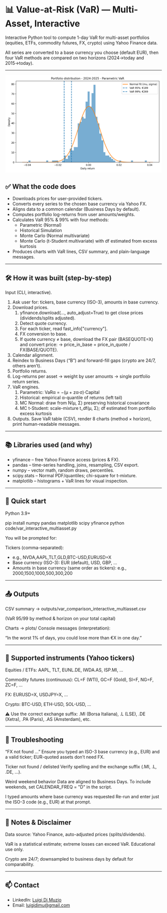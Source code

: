 # 📊 Value-at-Risk (VaR) — Multi-Asset, Interactive

Interactive Python tool to compute 1-day VaR for multi-asset portfolios (equities, ETFs, commodity futures, FX, crypto) using Yahoo Finance data.

All series are converted to a base currency you choose (default EUR), then four VaR methods are compared on two horizons (2024→today and 2015→today).

---

![Parametric VaR example](plots/parametric_2024_2025_interactive.png)


## ✅ What the code does

- Downloads prices for user-provided tickers.
- Converts every series to the chosen base currency via Yahoo FX.
- Aligns data to a common calendar (Business Days by default).
- Computes portfolio log-returns from user amounts/weights.
- Calculates VaR 95% & 99% with four methods:
  - Parametric (Normal)
  - Historical Simulation
  - Monte Carlo (Normal multivariate)
  - Monte Carlo (t-Student multivariate) with df estimated from excess kurtosis
- Produces charts with VaR lines, CSV summary, and plain-language messages.
---
## 🛠️ How it was built (step-by-step)

Input (CLI, interactive).
1. Ask user for: tickers, base currency (ISO-3), amounts in base currency.
2. Download prices.
   1. yfinance.download(..., auto_adjust=True) to get close prices (dividends/splits adjusted).
   2. Detect quote currency.
   3. For each ticker, read fast_info["currency"].
   4. FX conversion to base.
   5. If quote currency ≠ base, download the FX pair (BASEQUOTE=X) and convert price: -> price_in_base = price_in_quote / FX(BASE/QUOTE).
3. Calendar alignment.
4. Reindex to Business Days (“B”) and forward-fill gaps (crypto are 24/7, others aren’t).
5. Portfolio returns.
6. Log-returns per asset → weight by user amounts → single portfolio return series.
7. VaR engines.
   1. Parametric: VaRα = −(μ + zα·σ)·Capital
   2. Historical: empirical α-quantile of returns (left tail)
   3. MC Normal: draw from N(μ, Σ) preserving historical covariance
   4. MC t-Student: scale-mixture t_df(μ, Σ); df estimated from portfolio excess kurtosis
8. Outputs.
Save VaR table (CSV), render 8 charts (method × horizon), print human-readable messages.
---
## 📚 Libraries used (and why)

- yfinance – free Yahoo Finance access (prices & FX).
- pandas – time-series handling, joins, resampling, CSV export.
- numpy – vector math, random draws, percentiles.
- scipy.stats – Normal PDF/quantiles; chi-square for t-mixture.
- matplotlib – histograms + VaR lines for visual inspection.

---
## 🚀 Quick start

Python 3.9+

pip install numpy pandas matplotlib scipy yfinance
python code/var_interactive_multiasset.py

You will be prompted for:

Tickers (comma-separated):
- e.g., NVDA,AAPL,TLT,GLD,BTC-USD,EURUSD=X
- Base currency (ISO-3): EUR (default), USD, GBP, …
- Amounts in base currency (same order as tickers): e.g., 2000,1500,1000,500,300,200
---
## 📤 Outputs

CSV summary → outputs/var_comparison_interactive_multiasset.csv

(VaR 95/99 by method & horizon on your total capital)

Charts → plots/
Console messages (interpretation):

“In the worst 1% of days, you could lose more than €X in one day.”

---
## 🧾 Supported instruments (Yahoo tickers)

Equities / ETFs: AAPL, TLT, EUNL.DE, IWDA.AS, ISP.MI, …

Commodity futures (continuous): CL=F (WTI), GC=F (Gold), SI=F, NG=F, ZC=F, …

FX: EURUSD=X, USDJPY=X, …

Crypto: BTC-USD, ETH-USD, SOL-USD, …

⚠️ Use the correct exchange suffix: .MI (Borsa Italiana), .L (LSE), .DE (Xetra), .PA (Paris), .AS (Amsterdam), etc.

---
## 🧩 Troubleshooting

“FX not found …”
Ensure you typed an ISO-3 base currency (e.g., EUR) and a valid ticker; EUR-quoted assets don’t need FX.

Ticker not found / delisted
Verify spelling and the exchange suffix (.MI, .L, .DE, …).

Weird weekend behavior
Data are aligned to Business Days. To include weekends, set CALENDAR_FREQ = "D" in the script.

I typed amounts where base currency was requested
Re-run and enter just the ISO-3 code (e.g., EUR) at that prompt.

---
## 📝 Notes & Disclaimer

Data source: Yahoo Finance, auto-adjusted prices (splits/dividends).

VaR is a statistical estimate; extreme losses can exceed VaR. Educational use only.

Crypto are 24/7; downsampled to business days by default for comparability.

---
## 📫 Contact
- LinkedIn: [Luigi Di Muzio](https://linkedin.com/in/luigidimuzio)  
- Email: [luigidimu@gmail.com](mailto:luigidimu@gmail.com)
